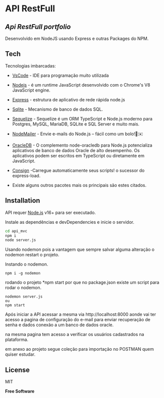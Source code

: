 # API RestFull
## _Api RestFull portfolio_

<!-- [![N|Solid](./public/img/logo.png)](http://portalvendas.macrolub.com.br:8082) -->


Desenvolvido em NodeJS usando Express e outras Packages do NPM.


## Tech

Tecnologias imbarcadas:

- [VsCode](https://code.visualstudio.com/) - IDE para programação muito utilizada

- [Nodejs](https://nodejs.org/pt-br/) - é um runtime JavaScript desenvolvido com o Chrome's V8 JavaScript engine.

- [Express](https://expressjs.com/pt-br/) - estrutura de aplicativo de rede rápida node.js

- [Sqlite](https://www.sqlite.org/) - Mecanismo de banco de dados SQL.

- [Sequelize](https://sequelize.org/) - Sequelize é um ORM TypeScript e Node.js moderno para Postgres, MySQL, MariaDB, SQLite e SQL Server e muito mais. 

- [NodeMailer](https://www.npmjs.com/package/nodemailer) - Envie e-mails do Node.js – fácil como um bolo!🍰✉️

- [OracleDB](https://www.npmjs.com/package/oracledb) - O complemento node-oracledb para Node.js potencializa aplicativos de banco de dados Oracle de alto desempenho. Os aplicativos podem ser escritos em TypeScript ou diretamente em JavaScript.

- [Consign](https://www.npmjs.com/package/consign) -Carregue automaticamente seus scripts! o sucessor do express-load.

* Existe alguns outros pacotes mais os principais são estes citados.

## Installation

API requer [Node.js](https://nodejs.org/) v16+ para ser executado.

Instale as dependências e devDependencies e inicie o servidor.

```sh
cd api_mvc
npm i
node server.js
```
Usando nodemon pois a vantagem que sempre salvar alguma alteração o nodemon restart o projeto.

Instando o nodemon.
````
npm i -g nodemon
````
rodando o projeto 
*npm start por que no package.json existe um script para rodar o nodemon.
```
nodemon server.js
ou
npm start
```

Após iniciar a API acessar a mesma via http://localhost:8000 aonde vai ter acesso a pagina de configuração do e-mail para enviar recuperação de senha e dados conexão a um banco de dados oracle.

na mesma pagina tem acesso a verificar os usuários cadastrados na plataforma.

em anexo ao projeto segue coleção para importação no POSTMAN quem quiser estudar.

## License

MIT

**Free Software**